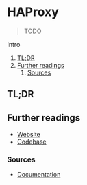 # HAProxy

> TODO

Intro

<!-- Remove this line to uncomment if used
## Table of contents <!-- omit in toc -->

1. [TL;DR](#tldr)
1. [Further readings](#further-readings)
   1. [Sources](#sources)

## TL;DR

<!-- Uncomment if used
<details>
  <summary>Setup</summary>

```sh
```

</details>
-->

<!-- Uncomment if used
<details>
  <summary>Usage</summary>

```sh
```

</details>
-->

<!-- Uncomment if used
<details>
  <summary>Real world use cases</summary>

```sh
```

</details>
-->

## Further readings

- [Website]
- [Codebase]

### Sources

- [Documentation]

<!--
  Reference
  ═╬═Time══
  -->

<!-- In-article sections -->
<!-- Knowledge base -->
<!-- Files -->
<!-- Upstream -->
[codebase]: https://github.com/haproxytech
[documentation]: https://www.haproxy.com/documentation/
[website]: https://www.haproxy.com/

<!-- Others -->
